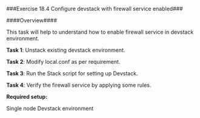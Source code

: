 ###Exercise 18.4 Configure devstack with firewall service enabled###

####Overview####

This task will help to understand how to enable firewall service in devstack environment.


**Task 1**: Unstack existing devstack environment.

**Task 2**: Modify local.conf as per requirement.

**Task 3**: Run the Stack script for setting up Devstack.

**Task 4**: Verify the firewall service by applying some rules.

**Required setup:**

Single node Devstack environment
